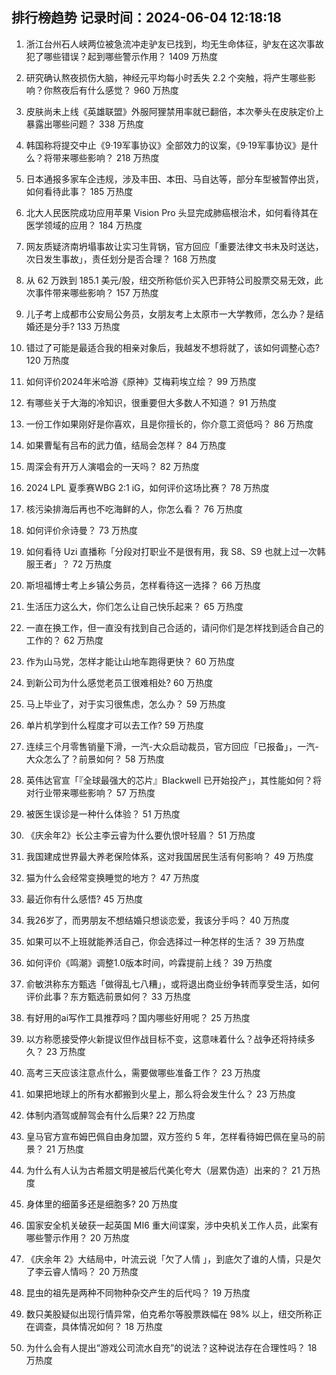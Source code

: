 
## 排行榜趋势 记录时间：2024-06-04 12:18:18
  
  1. 浙江台州石人峡两位被急流冲走驴友已找到，均无生命体征，驴友在这次事故犯了哪些错误？起到哪些警示作用？ 1409 万热度
    
  2. 研究确认熬夜损伤大脑，神经元平均每小时丢失 2.2 个突触，将产生哪些影响？你熬夜后有什么感觉？ 960 万热度
    
  3. 皮肤尚未上线《英雄联盟》外服阿狸禁用率就已翻倍，本次拳头在皮肤定价上暴露出哪些问题？ 338 万热度
    
  4. 韩国称将提交中止《9·19军事协议》全部效力的议案，《9·19军事协议》是什么？将带来哪些影响？ 218 万热度
    
  5. 日本通报多家车企违规，涉及丰田、本田、马自达等，部分车型被暂停出货，如何看待此事？ 185 万热度
    
  6. 北大人民医院成功应用苹果 Vision Pro 头显完成肺癌根治术，如何看待其在医学领域的应用？ 184 万热度
    
  7. 网友质疑济南坍塌事故让实习生背锅，官方回应「重要法律文书未及时送达，次日发生事故」，责任划分是否合理？ 168 万热度
    
  8. 从 62 万跌到 185.1 美元/股，纽交所称低价买入巴菲特公司股票交易无效，此次事件带来哪些影响？ 157 万热度
    
  9. 儿子考上成都市公安局公务员，女朋友考上太原市一大学教师，怎么办？是结婚还是分手? 133 万热度
    
  10. 错过了可能是最适合我的相亲对象后，我越发不想将就了，该如何调整心态? 120 万热度
    
  11. 如何评价2024年米哈游《原神》艾梅莉埃立绘？ 99 万热度
    
  12. 有哪些关于大海的冷知识，很重要但大多数人不知道？ 91 万热度
    
  13. 一份工作如果刚好是你喜欢，且是你擅长的，你介意工资低吗？ 86 万热度
    
  14. 如果曹髦有吕布的武力值，结局会怎样？ 84 万热度
    
  15. 周深会有开万人演唱会的一天吗？ 82 万热度
    
  16. 2024 LPL 夏季赛WBG 2:1 iG，如何评价这场比赛？ 78 万热度
    
  17. 核污染排海后再也不吃海鲜的人，你怎么看？ 76 万热度
    
  18. 如何评价佘诗曼？ 73 万热度
    
  19. 如何看待 Uzi 直播称「分段对打职业不是很有用，我 S8、S9 也就上过一次韩服王者」？ 72 万热度
    
  20. 斯坦福博士考上乡镇公务员，怎样看待这一选择？ 66 万热度
    
  21. 生活压力这么大，你们怎么让自己快乐起来？ 65 万热度
    
  22. 一直在换工作，但一直没有找到自己合适的，请问你们是怎样找到适合自己的工作的？ 62 万热度
    
  23. 作为山马党，怎样才能让山地车跑得更快？ 60 万热度
    
  24. 到新公司为什么感觉老员工很难相处? 60 万热度
    
  25. 马上毕业了，对于实习很焦虑，怎么办？ 59 万热度
    
  26. 单片机学到什么程度才可以去工作? 59 万热度
    
  27. 连续三个月零售销量下滑，一汽-大众启动裁员，官方回应「已报备」，一汽-大众怎么了？前景如何？ 58 万热度
    
  28. 英伟达官宣「『全球最强大的芯片』Blackwell 已开始投产」，其性能如何？将对行业带来哪些影响？ 57 万热度
    
  29. 被医生误诊是一种什么体验？ 51 万热度
    
  30. 《庆余年2》长公主李云睿为什么要仇恨叶轻眉？ 51 万热度
    
  31. 我国建成世界最大养老保险体系，这对我国居民生活有何影响？ 49 万热度
    
  32. 猫为什么会经常变换睡觉的地方？ 47 万热度
    
  33. 最近你有什么感悟? 45 万热度
    
  34. 我26岁了，而男朋友不想结婚只想谈恋爱，我该分手吗？ 40 万热度
    
  35. 如果可以不上班就能养活自己，你会选择过一种怎样的生活？ 39 万热度
    
  36. 如何评价《鸣潮》调整1.0版本时间，吟霖提前上线？ 39 万热度
    
  37. 俞敏洪称东方甄选「做得乱七八糟」，或将退出商业纷争转而享受生活，如何评价此事？东方甄选前景如何？ 33 万热度
    
  38. 有好用的ai写作工具推荐吗？国内哪些好用呢？ 25 万热度
    
  39. 以方称愿接受停火新提议但作战目标不变，这意味着什么？战争还将持续多久？ 23 万热度
    
  40. 高考三天应该注意点什么，需要做哪些准备工作？ 23 万热度
    
  41. 如果把地球上的所有水都搬到火星上，那么将会发生什么？ 23 万热度
    
  42. 体制内酒驾或醉驾会有什么后果? 22 万热度
    
  43. 皇马官方宣布姆巴佩自由身加盟，双方签约 5 年，怎样看待姆巴佩在皇马的前景？ 21 万热度
    
  44. 为什么有人认为古希腊文明是被后代美化夸大（层累伪造）出来的？ 21 万热度
    
  45. 身体里的细菌多还是细胞多? 20 万热度
    
  46. 国家安全机关破获一起英国 MI6 重大间谍案，涉中央机关工作人员，此案有哪些警示作用？ 20 万热度
    
  47. 《庆余年 2》大结局中，叶流云说「欠了人情 」，到底欠了谁的人情，只是欠了李云睿人情吗？ 20 万热度
    
  48. 昆虫的祖先是两种不同物种杂交产生的后代吗？ 19 万热度
    
  49. 数只美股疑似出现行情异常，伯克希尔等股票跌幅在 98% 以上，纽交所称正在调查，具体情况如何？ 18 万热度
    
  50. 为什么会有人提出“游戏公司流水自充”的说法？这种说法存在合理性吗？ 18 万热度
    